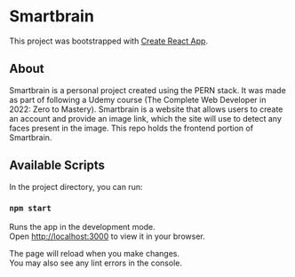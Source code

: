 # Smartbrain 

This project was bootstrapped with [Create React App](https://github.com/facebook/create-react-app).



## About

Smartbrain is a personal project created using the PERN stack. It was made as part of following a Udemy course (The Complete Web Developer in 2022: Zero to Mastery). Smartbrain is a website that allows users to create an account and provide an image link, which the site will use to detect any faces present in the image. This repo holds the frontend portion of Smartbrain.

## Available Scripts

In the project directory, you can run:

### `npm start`

Runs the app in the development mode.\
Open [http://localhost:3000](http://localhost:3000) to view it in your browser.

The page will reload when you make changes.\
You may also see any lint errors in the console.


